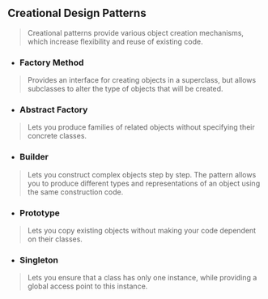 ## Creational Design Patterns
> Creational patterns provide various object creation mechanisms, which increase flexibility and reuse of existing code.

- ### Factory Method
> Provides an interface for creating objects in a superclass, but allows subclasses to alter the type of objects that will be created.
- ### Abstract Factory
> Lets you produce families of related objects without specifying their concrete classes.
- ### Builder
> Lets you construct complex objects step by step. The pattern allows you to produce different types and representations of an object using the same construction code.
- ### Prototype
> Lets you copy existing objects without making your code dependent on their classes.
- ### Singleton
> Lets you ensure that a class has only one instance, while providing a global access point to this instance.
